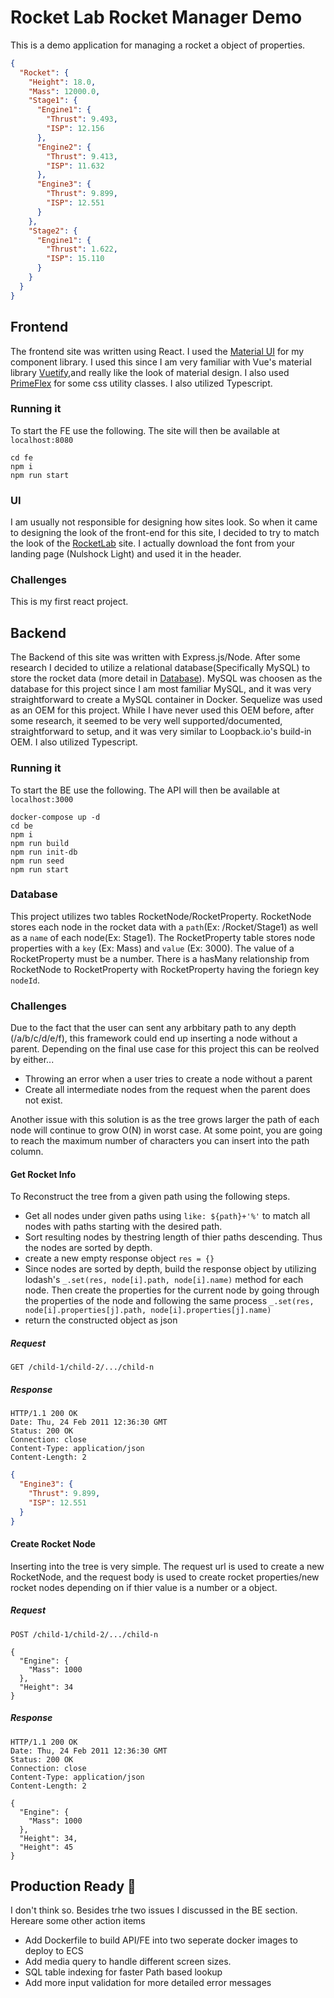 # Rocket Lab Rocket Manager Demo

This is a demo application for managing a rocket a object of properties.

```json
{
  "Rocket": {
    "Height": 18.0,
    "Mass": 12000.0,
    "Stage1": {
      "Engine1": {
        "Thrust": 9.493,
        "ISP": 12.156
      },
      "Engine2": {
        "Thrust": 9.413,
        "ISP": 11.632
      },
      "Engine3": {
        "Thrust": 9.899,
        "ISP": 12.551
      }
    },
    "Stage2": {
      "Engine1": {
        "Thrust": 1.622,
        "ISP": 15.110
      }
    }
  }
}
```

## Frontend

The frontend site was written using React. I used the [Material UI](https://mui.com/) for my component library. I used this since I am very familiar with Vue's material library [Vuetify](https://vuetifyjs.com),and really like the look of material design. I also used [PrimeFlex](https://www.primefaces.org/primeflex/) for some css utility classes. I also utilized Typescript.

### Running it
To start the FE use the following. The site will then be available at `localhost:8080`

```
cd fe
npm i
npm run start
```

### UI
I am usually not responsible for designing how sites look. So when it came to designing the look of the front-end for this site, I decided to try to match the look of the [RocketLab](https://www.rocketlabusa.com/) site. I actually download the font from your landing page (Nulshock Light) and used it in the header. 

### Challenges
This is my first react project.

## Backend

The Backend of this site was written with Express.js/Node. After some research I decided to utilize a relational database(Specifically MySQL) to store the rocket data (more detail in [Database](#Database)). MySQL was choosen as the database for this project since I am most familiar MySQL, and it was very straightforward to create a MySQL container in Docker. Sequelize was used as an OEM for this project. While I have never used this OEM before, after some research, it seemed to be very well supported/documented, straightforward to setup, and it was very similar to Loopback.io's build-in OEM. I also utilized Typescript.

### Running it
To start the BE use the following. The API will then be available at `localhost:3000`

```
docker-compose up -d
cd be
npm i
npm run build
npm run init-db
npm run seed
npm run start
```

### Database
This project utilizes two tables RocketNode/RocketProperty. RocketNode stores each node in the rocket data with a `path`(Ex: /Rocket/Stage1) as well as a `name` of each node(Ex: Stage1). The RocketProperty table stores node properties with a `key` (Ex: Mass) and `value` (Ex: 3000). The value of a RocketProperty must be a number. There is a hasMany relationship from RocketNode to RocketProperty with RocketProperty having the foriegn key  `nodeId`. 

### Challenges
Due to the fact that the user can sent any arbbitary path to any depth (/a/b/c/d/e/f), this framework could end up inserting a node without a parent. Depending on the final use case for this project this can be reolved by either...
- Throwing an error when a user tries to create a node without a parent
- Create all intermediate nodes from the request when the parent does not exist.

Another issue with this solution is as the tree grows larger the path of each node will continue to grow O(N) in worst case. At some point, you are going to reach the maximum number of characters you can insert into the path column.

#### Get Rocket Info

To Reconstruct the tree from a given path using the following steps.
- Get all nodes under given paths using `like: ${path}+'%'` to match all nodes with paths starting with the desired path.
- Sort resulting nodes by thestring length of thier paths descending. Thus the nodes are sorted by depth.
- create a new empty response object `res = {}`
- Since nodes are sorted by depth, build the response object by utilizing lodash's `_.set(res, node[i].path, node[i].name)` method for each node. Then create the properties for the current node by going through the properties of the node and following the same process `_.set(res, node[i].properties[j].path, node[i].properties[j].name)`
- return the constructed object as json

##### Request

`GET /child-1/child-2/.../child-n`

##### Response

    HTTP/1.1 200 OK
    Date: Thu, 24 Feb 2011 12:36:30 GMT
    Status: 200 OK
    Connection: close
    Content-Type: application/json
    Content-Length: 2

```json
{
  "Engine3": {
    "Thrust": 9.899,
    "ISP": 12.551
  }
}
```

#### Create Rocket Node

Inserting into the tree is very simple. The request url is used to create a new RocketNode, and the request body is used to create rocket properties/new rocket nodes depending on if thier value is a number or a object.  

##### Request

`POST /child-1/child-2/.../child-n`

    {
      "Engine": {
        "Mass": 1000
      },
      "Height": 34
    }

##### Response

    HTTP/1.1 200 OK
    Date: Thu, 24 Feb 2011 12:36:30 GMT
    Status: 200 OK
    Connection: close
    Content-Type: application/json
    Content-Length: 2

    {
      "Engine": {
        "Mass": 1000
      },
      "Height": 34,
      "Height": 45
    }

## Production Ready 🤔

I don't think so. Besides trhe two issues I discussed in the BE section. Hereare some other action items
- Add Dockerfile to build API/FE into two seperate docker images to deploy to ECS
- Add media query to handle different screen sizes.
- SQL table indexing for faster Path based lookup
- Add more input validation for more detailed error messages 
